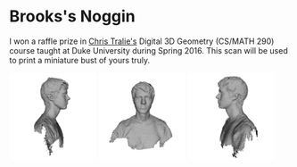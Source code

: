# Brooks's Noggin

I won a raffle prize in [Chris Tralie's](http://www.ctralie.com/) Digital 3D Geometry (CS/MATH 290) course taught at Duke University during Spring 2016. This scan will be used to print a miniature bust of yours truly.

<img src="img/brooks-bust01.png" width="31%">
<img src="img/brooks-bust02.png" width="31%">
<img src="img/brooks-bust03.png" width="31%">


